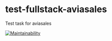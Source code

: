 # test-fullstack-aviasales

Test task for aviasales

[![Maintainability](https://api.codeclimate.com/v1/badges/8e5facdafa7e669bfcc1/maintainability)](https://codeclimate.com/github/jprestor/test-fullstack-aviasales/maintainability)
